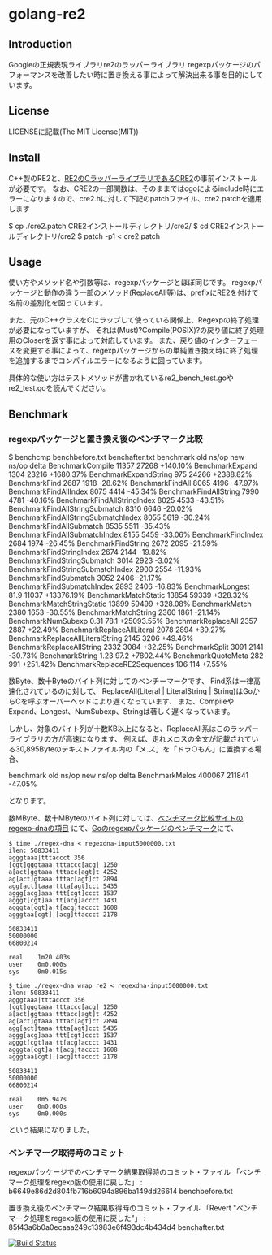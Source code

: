golang-re2
==========

## Introduction
Googleの正規表現ライブラリre2のラッパーライブラリ
regexpパッケージのパフォーマンスを改善したい時に置き換える事によって解決出来る事を目的にしています。

## License

LICENSEに記載(The MIT License(MIT))

## Install

C++製のRE2と、[RE2のCラッパーライブラリであるCRE2](https://github.com/marcomaggi/cre2)の事前インストールが必要です。
なお、CRE2の一部関数は、そのままではcgoによるinclude時にエラーになりますので、cre2.hに対して下記のpatchファイル、cre2.patchを適用します

  $ cp ./cre2.patch CRE2インストールディレクトリ/cre2/
  $ cd CRE2インストールディレクトリ/cre2
  $ patch -p1 < cre2.patch

## Usage

使い方やメソッド名や引数等は、regexpパッケージとほぼ同じです。
regexpパッケージと動作の違う一部のメソッド(ReplaceAll等)は、prefixにRE2を付けて名前の差別化を図っています。

また、元のC++クラスをCにラップして使っている関係上、Regexpの終了処理が必要になっていますが、
それは(Must)?Compile(POSIX)?の戻り値に終了処理用のCloserを返す事によって対応しています。
また、戻り値のインターフェースを変更する事によって、regexpパッケージからの単純置き換え時に終了処理を追加するまでコンパイルエラーになるように図っています。

具体的な使い方はテストメソッドが書かれているre2_bench_test.goやre2_test.goを読んでください。

## Benchmark
### regexpパッケージと置き換え後のベンチマーク比較
$ benchcmp benchbefore.txt benchafter.txt
benchmark                               old ns/op     new ns/op     delta
BenchmarkCompile                        11357         27268         +140.10%
BenchmarkExpand                         1304          23216         +1680.37%
BenchmarkExpandString                   975           24266         +2388.82%
BenchmarkFind                           2687          1918          -28.62%
BenchmarkFindAll                        8065          4196          -47.97%
BenchmarkFindAllIndex                   8075          4414          -45.34%
BenchmarkFindAllString                  7990          4781          -40.16%
BenchmarkFindAllStringIndex             8025          4533          -43.51%
BenchmarkFindAllStringSubmatch          8310          6646          -20.02%
BenchmarkFindAllStringSubmatchIndex     8055          5619          -30.24%
BenchmarkFindAllSubmatch                8535          5511          -35.43%
BenchmarkFindAllSubmatchIndex           8155          5459          -33.06%
BenchmarkFindIndex                      2684          1974          -26.45%
BenchmarkFindString                     2672          2095          -21.59%
BenchmarkFindStringIndex                2674          2144          -19.82%
BenchmarkFindStringSubmatch             3014          2923          -3.02%
BenchmarkFindStringSubmatchIndex        2900          2554          -11.93%
BenchmarkFindSubmatch                   3052          2406          -21.17%
BenchmarkFindSubmatchIndex              2893          2406          -16.83%
BenchmarkLongest                        81.9          11037         +13376.19%
BenchmarkMatchStatic                    13854         59339         +328.32%
BenchmarkMatchStringStatic              13899         59499         +328.08%
BenchmarkMatch                          2380          1653          -30.55%
BenchmarkMatchString                    2360          1861          -21.14%
BenchmarkNumSubexp                      0.31          78.1          +25093.55%
BenchmarkReplaceAll                     2357          2887          +22.49%
BenchmarkReplaceAllLiteral              2078          2894          +39.27%
BenchmarkReplaceAllLiteralString        2145          3206          +49.46%
BenchmarkReplaceAllString               2332          3084          +32.25%
BenchmarkSplit                          3091          2141          -30.73%
BenchmarkString                         1.23          97.2          +7802.44%
BenchmarkQuoteMeta                      282           991           +251.42%
BenchmarkReplaceRE2Sequences            106           114           +7.55%

数Byte、数十Byteのバイト列に対してのベンチーマークです、
Find系は一律高速化されているのに対して、
ReplaceAll(Literal | LiteralString | String)はGoからCを呼ぶオーバーヘッドにより遅くなっています、
また、CompileやExpand、Longest、NumSubexp、Stringは著しく遅くなっています。

しかし、対象のバイト列が十数KB以上になると、ReplaceAll系はこのラッパーライブラリの方が高速になります、
例えば、走れメロスの全文が記載されている30,895Byteのテキストファイル内の「メ.ス」を「ドラ○もん」に置換する場合、

benchmark          old ns/op     new ns/op     delta
BenchmarkMelos     400067        211841        -47.05%

となります。

数MByte、数十MByteのバイト列に対しては、[ベンチマーク比較サイトのregexp-dnaの項目](http://benchmarksgame.alioth.debian.org/u32/performance.php?test=regexdna#about)
にて、[Goのregexpパッケージのベンチマーク](http://benchmarksgame.alioth.debian.org/u32/program.php?test=regexdna&lang=go&id=1)にて、

```
$ time ./regex-dna < regexdna-input5000000.txt
ilen: 50833411
agggtaaa|tttaccct 356
[cgt]gggtaaa|tttaccc[acg] 1250
a[act]ggtaaa|tttacc[agt]t 4252
ag[act]gtaaa|tttac[agt]ct 2894
agg[act]taaa|ttta[agt]cct 5435
aggg[acg]aaa|ttt[cgt]ccct 1537
agggt[cgt]aa|tt[acg]accct 1431
agggta[cgt]a|t[acg]taccct 1608
agggtaa[cgt]|[acg]ttaccct 2178

50833411
50000000
66800214

real    1m20.403s
user    0m0.000s
sys     0m0.015s
```

```
$ time ./regex-dna_wrap_re2 < regexdna-input5000000.txt
ilen: 50833411
agggtaaa|tttaccct 356
[cgt]gggtaaa|tttaccc[acg] 1250
a[act]ggtaaa|tttacc[agt]t 4252
ag[act]gtaaa|tttac[agt]ct 2894
agg[act]taaa|ttta[agt]cct 5435
aggg[acg]aaa|ttt[cgt]ccct 1537
agggt[cgt]aa|tt[acg]accct 1431
agggta[cgt]a|t[acg]taccct 1608
agggtaa[cgt]|[acg]ttaccct 2178

50833411
50000000
66800214

real    0m5.947s
user    0m0.000s
sys     0m0.000s
```

という結果になりました。

### ベンチマーク取得時のコミット
regexpパッケージでのベンチマーク結果取得時のコミット・ファイル
  「ベンチマーク処理をregexp版の使用に戻した」 : b6649e86d2d804fb716b6094a896ba149dd26614
  benchbefore.txt

置き換え後のベンチマーク結果取得時のコミット・ファイル
  「Revert "ベンチマーク処理をregexp版の使用に戻した"」 :  85f43a6b0a0ecaaa249c13983e6f493dc4b434d4
  benchafter.txt


[![Build Status](https://drone.io/github.com/wordijp/golang-re2/status.png)](https://drone.io/github.com/wordijp/golang-re2/latest)
